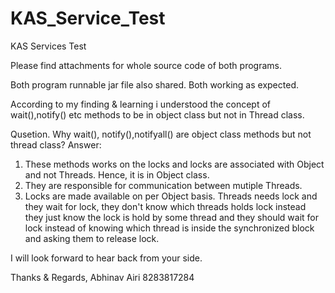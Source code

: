 # KAS_Service_Test
KAS Services Test

Please find attachments for whole source code of both programs.

Both program runnable jar file also shared. Both working as expected.

According to my finding & learning i understood the concept of wait(),notify() etc methods to be in object class but not in Thread class.

Qusetion. Why wait(), notify(),notifyall() are object class methods but not thread class?
Answer:
1. These methods works on the locks and locks are associated with Object and not Threads. Hence, it is in Object class.
2. They are responsible for communication between mutiple Threads.
3. Locks are made available on per Object basis. Threads needs lock and they wait for lock, they don't know which threads holds lock instead they just know the lock is hold by some thread and they should wait for lock instead of knowing which thread is inside the synchronized block and asking them to release lock.

I will look forward to hear back from your side.

Thanks & Regards,
Abhinav Airi
8283817284
